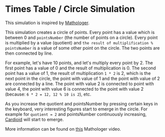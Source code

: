 # Times Table / Circle Simulation
This simulation is inspired by [Mathologer](https://www.youtube.com/channel/UC1_uAIS3r8Vu6JjXWvastJg).

This simulation creates a circle of points. Every point has a value which is between 0 and `pointsNumber` (the number of points on a circle). Every point is multiplied by a value (quotient) and `the result of multiplification % pointsNumber` is a value of some other point on the circle. The two points are then connected by line.

For example, let's have 10 points, and let's multiply every point by 2. The first point has a value of 0 and the result of multiplication is 0. The second point has a value of 1, the result of multiplication `1 * 2` is 2, which is the next point in the circle, the point with value of 1 and the point with value of 2 are connected by a line. The point with value 2 is connected to point with value 4, the point with value 6 is connected to the point with value 2 (because: `6 * 2 = 12, 12 % 10 is 2`), etc.

As you increase the quotient and pointsNumber by pressing certain keys in the keyboard, very interesting figures start to emerge in the circle. For example for `quotient = 2` and pointsNumber continuously increasing, [Cardioid](https://en.wikipedia.org/wiki/Cardioid) will start to emerge.

More information can be found on [this](https://www.youtube.com/watch?v=qhbuKbxJsk8) Mathologer video.